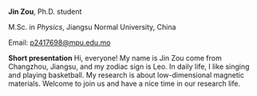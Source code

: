 **Jin Zou**, Ph.D. student

M.Sc. in *Physics*, Jiangsu Normal University, China

Email: <p2417698@mpu.edu.mo>

**Short presentation** Hi, everyone! My name is Jin Zou come from Changzhou, Jiangsu, and my zodiac sign is Leo. In daily life, I like singing and playing basketball. My research is about low-dimensional magnetic materials. Welcome to join us and  have a nice time in our research life.
